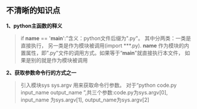 
## 不清晰的知识点

**1、python主函数的释义**
> if __name__ == '__main__':”含义：python文件后缀为".py"。 其中分两类：一类是直接执行， 另一类是作为模块被调用(import ***.py).
> __name__ 作为模块的内置属性，即".py"文件的调用方式。如果等于“__main__"就直接执行本文件， 如果是别的就是作为模块被调用

**2、获取参数命令行的方式之一**
> 引入模块sys
> sys.argv 用来获取命令行参数。
> 对于“python  code.py  input_name  output_name ”,共三个参数:code.py为sys.argv[0], input_name 为sys.argv[1], output_name为sys.argv[2] 



